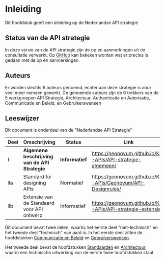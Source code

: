 # Inleiding

Dit hoofdstuk geeft een inleiding op de Nederlandse API strategie

## Status van de API strategie

In deze versie van de API strategie zijn de op en aanmerkingen uit de consultatie verwerkt. 
Op [GitHub](https://github.com/geonovum/KP-APIs/issues) kan bekeken worden wat er precies is 
gedaan met de op en aanmerkingen. 

## Auteurs

Er worden slechts 6 auteurs genoemd, echter aan deze strategie is door veel meer mensen gewerkt.
De genoemde auteurs zijn de 6 trekkers van de 5 werkgroepen API Strategie, 
Architectuur, Authenticatie en Autorisatie, Communicatie en Beleid, en Gebruikerswensen

## Leeswijzer

Dit document is onderdeel van de "Nederlandse API Strategie" 

| Deel  | Omschrijving                                    | Status          | Link                                                         | 
|-------|-------------------------------------------------| ----------------|--------------------------------------------------------------|
| **I** | **Algemene beschrijving van de API Strategie**  | **Informatief** | https://geonovum.github.io/KP-APIs/API-strategie-algemeen/   |
| IIa   | Standard for designing APIs                     | Normatief       | https://geonovum.github.io/KP-APIs/Geonovum/API-Designrules/ |
| IIb   | Extensie van de Standaard voor API ontwerp      | Informatief     | https://geonovum.github.io/KP-APIs/API-strategie-extensies/  |

Dit document bevat twee delen, waarbij het eerste deel "niet-technisch" en het tweede deel "technisch" van aard is.
In het eerste deel zitten de hoofdstukken [Communicatie en Beleid](#communicatie-en-beleid) 
en [Gebruikerswensen](#inspelen-op-gebruikerswensen-de-sleutel-tot-gebruik).

Het tweede deel bevat de hoofdstukken [Standaarden](#standaarden) en [Architectuur](#architectuur),
waarin een technische uitwerking  van de eerste twee hoofdstukken staat.  
